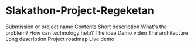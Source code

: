 # Slakathon-Project-Regeketan
  Submission or project name
  Contents
  Short description
  What's the problem?
  How can technology help?
  The idea
  Demo video
  The architecture
  Long description
  Project roadmap
  Live demo

